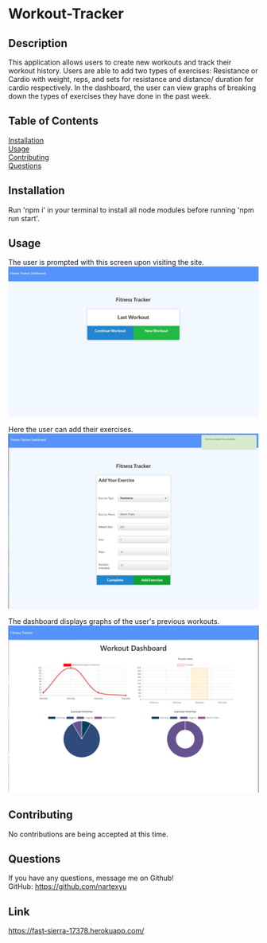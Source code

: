 # Workout-Tracker

## Description
This application allows users to create new workouts and track their workout history. Users are able to add two types of exercises: Resistance or Cardio with weight, reps, and sets for resistance and distance/ duration for cardio respectively. In the dashboard, the user can view graphs of breaking down the types of exercises they have done in the past week.
## Table of Contents
[Installation](#Installation)
<br>
[Usage](#Usage)
<br>
[Contributing](#Contributing)
<br>
[Questions](#Questions)

## Installation
Run 'npm i' in your terminal to install all node modules before running 'npm run start'.

## Usage
The user is prompted with this screen upon visiting the site. 
![Screenshot](/assets/Screenshot1.JPG)

Here the user can add their exercises.
![Screenshot](/assets/Screenshot2.JPG)

The dashboard displays graphs of the user's previous workouts.
![Screenshot](/assets/Screenshot3.JPG)


## Contributing
No contributions are being accepted at this time.

## Questions
If you have any questions, message me on Github!
<br>
GitHub: https://github.com/nartexyu

## Link
 https://fast-sierra-17378.herokuapp.com/
